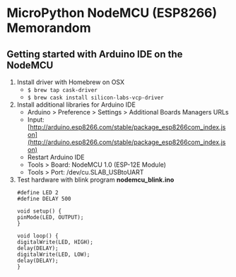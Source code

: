 # MicroPython NodeMCU (ESP8266) Memorandom

## Getting started with Arduino IDE on the NodeMCU
1. Install driver with Homebrew on OSX
    *  `$ brew tap cask-driver`
    * `$ brew cask install silicon-labs-vcp-driver`
2. Install additional libraries for Arduino IDE
    * Arduino > Preference > Settings > Additional Boards Managers URLs
    * Input: [http://arduino.esp8266.com/stable/package_esp8266com_index.json](http://arduino.esp8266.com/stable/package_esp8266com_index.json)
    * Restart Arduino IDE
    * Tools > Board: NodeMCU 1.0 (ESP-12E Module)
    * Tools > Port: /dev/cu.SLAB_USBtoUART
3. Test hardware with blink program
    **nodemcu_blink.ino**
    ```arudino
    #define LED 2
    #define DELAY 500

    void setup() {
    pinMode(LED, OUTPUT);  
    }

    void loop() {
    digitalWrite(LED, HIGH);
    delay(DELAY);
    digitalWrite(LED, LOW);
    delay(DELAY);
    }
    ```
